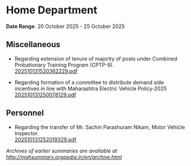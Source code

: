 # Home Department

**Date Range**: 20 October 2025 - 25 October 2025


## Miscellaneous
- Regarding extension of tenure of majority of posts under Combined Probationary Training Program (CPTP-9).\
  [202510131520362229.pdf](https://gr.maharashtra.gov.in/Site/Upload/Government%20Resolutions/English/202510131520362229.pdf)

- Regarding formation of a committee to distribute demand side incentives in line with Maharashtra Electric Vehicle Policy-2025\
  [202510131250078129.pdf](https://gr.maharashtra.gov.in/Site/Upload/Government%20Resolutions/English/202510131250078129.pdf)

## Personnel
- Regarding the transfer of Mr. Sachin Parashuram Nikam, Motor Vehicle Inspector.\
  [202510131252019329.pdf](https://gr.maharashtra.gov.in/Site/Upload/Government%20Resolutions/English/202510131252019329.pdf)


*Archives of earlier summaries are available at http://mahsummary.orgpedia.in/en/archive.html*